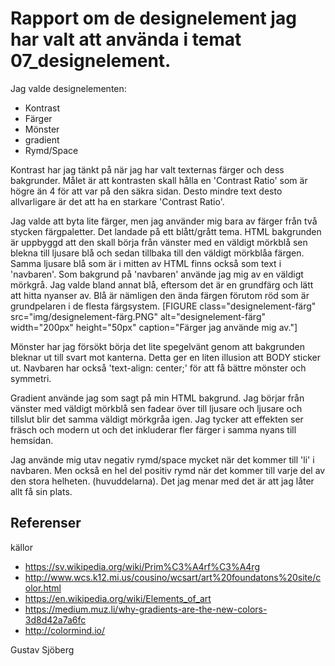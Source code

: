 <!-- ---
views:
    redovisa:
        region: sidebar-right
        template: anax/v2/block/default
        data:
            meta:
                type: single
                route: block/test
--- -->


Rapport om de designelement jag har valt att använda i temat 07_designelement.
=======================

Jag valde designelementen:

- Kontrast
- Färger
- Mönster
- gradient
- Rymd/Space

Kontrast har jag tänkt på när jag har valt texternas färger och dess bakgrunder.
Målet är att kontrasten skall hålla en 'Contrast Ratio' som är högre än 4 för att
var på den säkra sidan. Desto mindre text desto allvarligare är det att ha en starkare 'Contrast Ratio'.

Jag valde att byta lite färger, men jag använder mig bara av färger från två stycken färgpaletter.
Det landade på ett blått/grått tema. HTML bakgrunden är uppbyggd att den skall börja från vänster med
en väldigt mörkblå sen blekna till ljusare blå och sedan tillbaka till den väldigt mörkblåa färgen.
Samma ljusare blå som är i mitten av HTML finns också som text i 'navbaren'. Som bakgrund på 'navbaren'
använde jag mig av en väldigt mörkgrå. Jag valde bland annat blå, eftersom det är en grundfärg och lätt
att hitta nyanser av. Blå är nämligen den ända färgen förutom röd som är grundpelaren i de flesta färgsystem.
[FIGURE class="designelement-färg" src="img/designelement-färg.PNG" alt="designelement-färg" width="200px" height="50px" caption="Färger jag använde mig av."]

Mönster har jag försökt börja det lite spegelvänt genom att bakgrunden bleknar ut till svart mot kanterna.
Detta ger en liten illusion att BODY sticker ut. Navbaren har också 'text-align: center;' för att få bättre
mönster och symmetri.

Gradient använde jag som sagt på min HTML bakgrund. Jag börjar från vänster med väldigt mörkblå sen fadear över till ljusare och ljusare
och tillslut blir det samma väldigt mörkgråa igen. Jag tycker att effekten ser fräsch och modern ut och det inkluderar fler färger i samma nyans till hemsidan.

Jag använde mig utav negativ rymd/space mycket när det kommer till 'li' i navbaren. Men också en hel del positiv rymd när det kommer till
varje del av den stora helheten. (huvuddelarna). Det jag menar med det är att jag låter allt få sin plats.


Referenser
-----------
källor

- https://sv.wikipedia.org/wiki/Prim%C3%A4rf%C3%A4rg
- http://www.wcs.k12.mi.us/cousino/wcsart/art%20foundatons%20site/color.html
- https://en.wikipedia.org/wiki/Elements_of_art
- https://medium.muz.li/why-gradients-are-the-new-colors-3d8d42a7a6fc
- http://colormind.io/

Gustav Sjöberg

